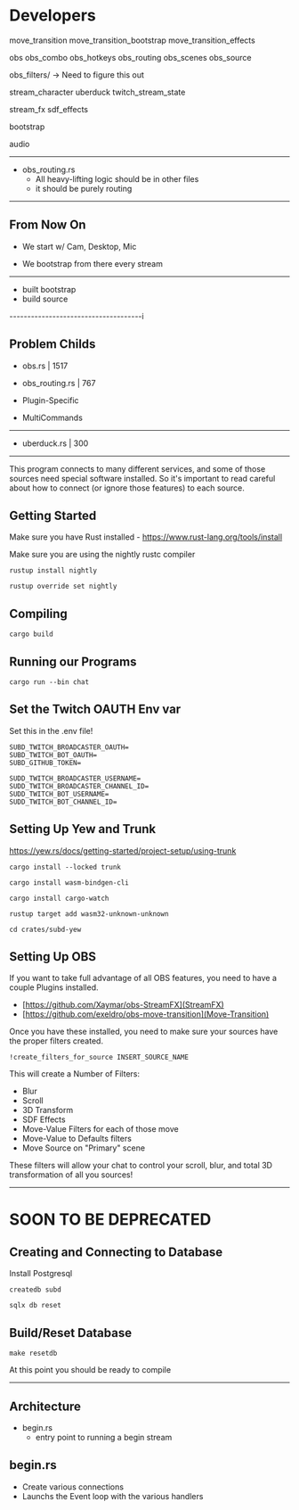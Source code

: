 # Developers

move_transition
move_transition_bootstrap
move_transition_effects

obs
obs_combo
obs_hotkeys
obs_routing
obs_scenes
obs_source

obs_filters/
    -> Need to figure this out

stream_character
uberduck
twitch_stream_state


stream_fx
sdf_effects

bootstrap

audio

----

- obs_routing.rs
    - All heavy-lifting logic should be in other files
    - it should be purely routing

------------------------

## From Now On

- We start w/ Cam, Desktop, Mic

- We bootstrap from there every stream

----

- built bootstrap
- build source



-------------------------------------i

## Problem Childs

- obs.rs         | 1517
- obs_routing.rs | 767

- Plugin-Specific
- MultiCommands

----------------------------------

- uberduck.rs    | 300

---------------------------------------------------

This program connects to many different services, and some of those sources need
special software installed. So it's important to read careful about how to
connect (or ignore those features) to each source.

## Getting Started

Make sure you have Rust installed
    - https://www.rust-lang.org/tools/install

Make sure you are using the nightly rustc compiler

```
rustup install nightly

rustup override set nightly
```

## Compiling


```
cargo build
```

## Running our Programs

```
cargo run --bin chat
```

## Set the Twitch OAUTH Env var

Set this in the .env file!

```
SUBD_TWITCH_BROADCASTER_OAUTH=
SUBD_TWITCH_BOT_OAUTH=
SUBD_GITHUB_TOKEN=

SUDD_TWITCH_BROADCASTER_USERNAME=
SUDD_TWITCH_BROADCASTER_CHANNEL_ID=
SUDD_TWITCH_BOT_USERNAME=
SUDD_TWITCH_BOT_CHANNEL_ID=
```

## Setting Up Yew and Trunk

https://yew.rs/docs/getting-started/project-setup/using-trunk

```
cargo install --locked trunk

cargo install wasm-bindgen-cli

cargo install cargo-watch

rustup target add wasm32-unknown-unknown
```

```
cd crates/subd-yew
```

## Setting Up OBS

If you want to take full advantage of all OBS features, you need to have a
couple Plugins installed.

- [https://github.com/Xaymar/obs-StreamFX](StreamFX)
- [https://github.com/exeldro/obs-move-transition](Move-Transition)

Once you have these installed, you need to make sure your sources have the
proper filters created.

```
!create_filters_for_source INSERT_SOURCE_NAME
```

This will create a Number of Filters:

- Blur
- Scroll
- 3D Transform
- SDF Effects
- Move-Value Filters for each of those move
- Move-Value to Defaults filters
- Move Source on "Primary" scene

These filters will allow your chat to control your scroll, blur, and total 3D
transformation of all you sources!

---

# SOON TO BE DEPRECATED

## Creating and Connecting to Database

Install Postgresql

```
createdb subd
```

```
sqlx db reset
```

## Build/Reset Database

```
make resetdb
```

At this point you should be ready to compile


----

## Architecture

- begin.rs
    - entry point to running a begin stream

## begin.rs

- Create various connections
- Launchs the Event loop with the various handlers
